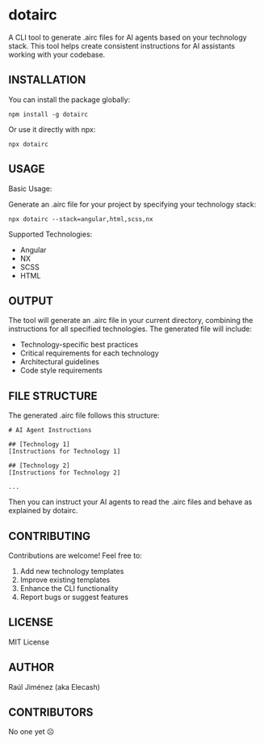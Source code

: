 # dotairc

A CLI tool to generate .airc files for AI agents based on your technology stack. This tool helps create consistent instructions for AI assistants working with your codebase.

## INSTALLATION

You can install the package globally:

    npm install -g dotairc

Or use it directly with npx:

    npx dotairc

## USAGE

Basic Usage:

Generate an .airc file for your project by specifying your technology stack:

```
npx dotairc --stack=angular,html,scss,nx
```

Supported Technologies:
- Angular
- NX
- SCSS
- HTML

## OUTPUT

The tool will generate an .airc file in your current directory, combining the instructions for all specified technologies. The generated file will include:

- Technology-specific best practices
- Critical requirements for each technology
- Architectural guidelines
- Code style requirements

## FILE STRUCTURE

The generated .airc file follows this structure:

```
# AI Agent Instructions

## [Technology 1]
[Instructions for Technology 1]

## [Technology 2]
[Instructions for Technology 2]

...
```

Then you can instruct your AI agents to read the .airc files and behave as explained by dotairc.

## CONTRIBUTING

Contributions are welcome! Feel free to:
1. Add new technology templates
2. Improve existing templates
3. Enhance the CLI functionality
4. Report bugs or suggest features

## LICENSE

MIT License

## AUTHOR

Raúl Jiménez (aka Elecash)

## CONTRIBUTORS

No one yet ☹️

